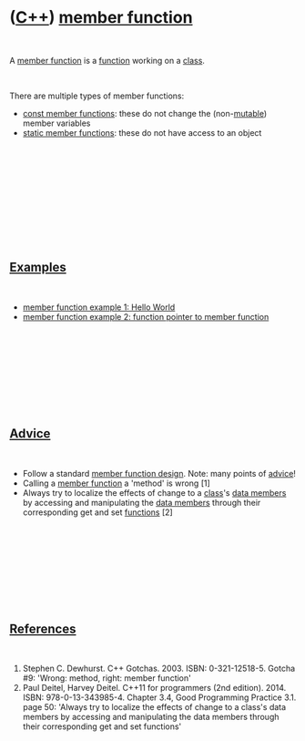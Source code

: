 
 

 

 

 

 

([C++](Cpp.md)) [member function](CppMemberFunction.md)
=========================================================

 

A [member function](CppMemberFunction.md) is a
[function](CppFunction.md) working on a [class](CppClass.md).

 

There are multiple types of member functions:

-   [const member functions](CppConstMemberFunction.md): these do not
    change the (non-[mutable](CppMutable.md)) member variables
-   [static member functions](CppStaticMemberFunction.md): these do not
    have access to an object

 

 

 

 

 

 

[Examples](CppExample.md)
--------------------------

 

-   [member function example 1: Hello
    World](CppMemberFunctionExample1.md)
-   [member function example 2: function pointer to member
    function](CppMemberFunctionExample2.md)

 

 

 

 

 

[Advice](CppAdvice.md)
-----------------------

 

-   Follow a standard [member function
    design](CppMemberFunctionDesign.md). Note: many points of
    [advice](CppAdvice.md)!
-   Calling a [member function](CppMemberFunction.md) a 'method' is
    wrong \[1\]
-   Always try to localize the effects of change to a
    [class](CppClass.md)'s [data members](CppDataMember.md) by
    accessing and manipulating the [data members](CppDataMember.md)
    through their corresponding get and set
    [functions](CppMemberFunction.md) \[2\]

 

 

 

 

 

[References](CppReferences.md)
-------------------------------

 

1.  Stephen C. Dewhurst. C++ Gotchas. 2003. ISBN: 0-321-12518-5. Gotcha
    \#9: 'Wrong: method, right: member function'
2.  Paul Deitel, Harvey Deitel. C++11 for programmers (2nd edition).
    2014. ISBN: 978-0-13-343985-4. Chapter 3.4, Good Programming
    Practice 3.1. page 50: 'Always try to localize the effects of change
    to a class's data members by accessing and manipulating the data
    members through their corresponding get and set functions'

 

 

 

 

 

 

